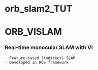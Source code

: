 # orb_slam2_TUT
# ORB_VISLAM
### Real-time monocular SLAM with VI
	- Feature-based (indirect) SLAM
	- Developed in ROS framework
	

